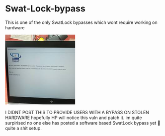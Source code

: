 # Swat-Lock-bypass
This is one of the only SwatLock bypasses which wont require working on hardware

![SwatLockImg](/images.jpg)

I DIDNT POST THIS TO PROVIDE USERS WITH A BYPASS ON STOLEN HARDWARE
hopefully HP will notice this vuln and patch it. im quite surpirised no one else 
has posted a software based SwatLock bypass yet :shrug: quite a shit setup.
